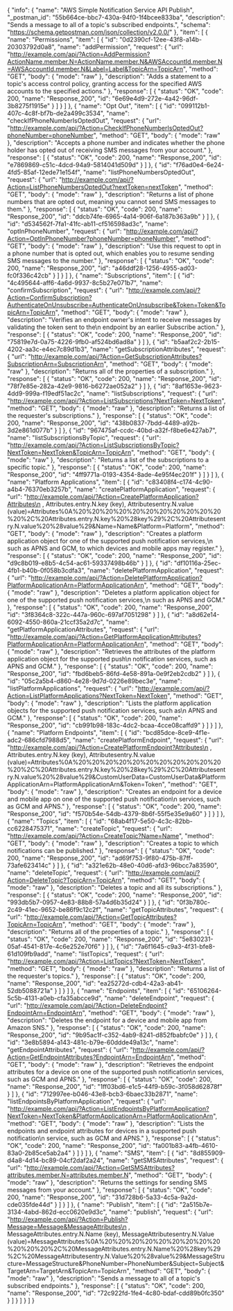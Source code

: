 {
  "info": {
    "name": "AWS Simple Notification Service API Publish",
    "_postman_id": "55b664ce-bbc7-430a-94f0-1f4bcee833ba",
    "description": "Sends a message to all of a topic's subscribed endpoints.",
    "schema": "https://schema.getpostman.com/json/collection/v2.0.0/"
  },
  "item": [
    {
      "name": "Permissions",
      "item": [
        {
          "id": "0d2390cf-12ee-43f8-a14b-20303792d0a8",
          "name": "addPermission",
          "request": {
            "url": "http://example.com/api/?Action=AddPermission?ActionName.member.N=ActionName.member.N&AWSAccountId.member.N=AWSAccountId.member.N&Label=Label&TopicArn=TopicArn",
            "method": "GET",
            "body": {
              "mode": "raw"
            },
            "description": "Adds a statement to a topic's access control policy, granting access for the specified AWS accounts to the specified actions."
          },
          "response": [
            {
              "status": "OK",
              "code": 200,
              "name": "Response_200",
              "id": "6e69e4d9-272e-4a42-96df-3b8275f1915e"
            }
          ]
        }
      ]
    },
    {
      "name": "Opt Out",
      "item": [
        {
          "id": "099112b1-407c-4c8f-bf7b-de2a499c3534",
          "name": "checkIfPhoneNumberIsOptedOut",
          "request": {
            "url": "http://example.com/api/?Action=CheckIfPhoneNumberIsOptedOut?phoneNumber=phoneNumber",
            "method": "GET",
            "body": {
              "mode": "raw"
            },
            "description": "Accepts a phone number and indicates whether the phone holder has opted out of receiving SMS messages from your account."
          },
          "response": [
            {
              "status": "OK",
              "code": 200,
              "name": "Response_200",
              "id": "e7869869-c51c-4dcd-94a9-5814041d509d"
            }
          ]
        },
        {
          "id": "f76ad0e4-6e24-4fd5-85af-12ede71e154f",
          "name": "listPhoneNumbersOptedOut",
          "request": {
            "url": "http://example.com/api/?Action=ListPhoneNumbersOptedOut?nextToken=nextToken",
            "method": "GET",
            "body": {
              "mode": "raw"
            },
            "description": "Returns a list of phone numbers that are opted out, meaning you cannot send SMS messages to them."
          },
          "response": [
            {
              "status": "OK",
              "code": 200,
              "name": "Response_200",
              "id": "ddcb74fe-6965-4a14-906f-6a187b363a9b"
            }
          ]
        },
        {
          "id": "d534562f-7fa1-41fc-ab11-cf516598ad3c",
          "name": "optInPhoneNumber",
          "request": {
            "url": "http://example.com/api/?Action=OptInPhoneNumber?phoneNumber=phoneNumber",
            "method": "GET",
            "body": {
              "mode": "raw"
            },
            "description": "Use this request to opt in a phone number that is opted out, which enables you to resume sending SMS messages to the number."
          },
          "response": [
            {
              "status": "OK",
              "code": 200,
              "name": "Response_200",
              "id": "a46ddf28-1256-4955-ad03-fc0f336c42cb"
            }
          ]
        }
      ]
    },
    {
      "name": "Subscriptions",
      "item": [
        {
          "id": "4c495644-aff6-4a6d-9937-8c5b27e071b7",
          "name": "confirmSubscription",
          "request": {
            "url": "http://example.com/api/?Action=ConfirmSubscription?AuthenticateOnUnsubscribe=AuthenticateOnUnsubscribe&Token=Token&TopicArn=TopicArn",
            "method": "GET",
            "body": {
              "mode": "raw"
            },
            "description": "Verifies an endpoint owner's intent to receive messages by validating the token sent to the\n      endpoint by an earlier Subscribe action."
          },
          "response": [
            {
              "status": "OK",
              "code": 200,
              "name": "Response_200",
              "id": "75819e7d-0a75-4226-9fb0-af524bd6ad8a"
            }
          ]
        },
        {
          "id": "b5aaf2c2-2b15-4202-aa3c-e4ec7c89d1b3",
          "name": "getSubscriptionAttributes",
          "request": {
            "url": "http://example.com/api/?Action=GetSubscriptionAttributes?SubscriptionArn=SubscriptionArn",
            "method": "GET",
            "body": {
              "mode": "raw"
            },
            "description": "Returns all of the properties of a subscription."
          },
          "response": [
            {
              "status": "OK",
              "code": 200,
              "name": "Response_200",
              "id": "78f7e85e-282a-42e9-9816-b6272ae052a2"
            }
          ]
        },
        {
          "id": "8af1653e-9623-4dd9-999a-f19edf51ac2c",
          "name": "listSubscriptions",
          "request": {
            "url": "http://example.com/api/?Action=ListSubscriptions?NextToken=NextToken",
            "method": "GET",
            "body": {
              "mode": "raw"
            },
            "description": "Returns a list of the requester's subscriptions."
          },
          "response": [
            {
              "status": "OK",
              "code": 200,
              "name": "Response_200",
              "id": "438b0837-7bdd-4489-a92b-3d2e861d077b"
            }
          ]
        },
        {
          "id": "967475af-ccdc-40bd-a32f-f8be6e427ab7",
          "name": "listSubscriptionsByTopic",
          "request": {
            "url": "http://example.com/api/?Action=ListSubscriptionsByTopic?NextToken=NextToken&TopicArn=TopicArn",
            "method": "GET",
            "body": {
              "mode": "raw"
            },
            "description": "Returns a list of the subscriptions to a specific topic."
          },
          "response": [
            {
              "status": "OK",
              "code": 200,
              "name": "Response_200",
              "id": "4ff9771a-0193-4354-8ade-4e95f4ec201f"
            }
          ]
        }
      ]
    },
    {
      "name": "Platform Applications",
      "item": [
        {
          "id": "c83408f4-c174-4c90-a4b4-76370eb3257b",
          "name": "createPlatformApplication",
          "request": {
            "url": "http://example.com/api/?Action=CreatePlatformApplication?Attributes\n            , Attributes.entry.N.key (key), Attributesentry.N.value (value)=Attributes%0A%20%20%20%20%20%20%20%20%20%20%20%20%2C%20Attributes.entry.N.key%20%28key%29%2C%20Attributesentry.N.value%20%28value%29&Name=Name&Platform=Platform",
            "method": "GET",
            "body": {
              "mode": "raw"
            },
            "description": "Creates a platform application object for one of the supported push notification services,\n      such as APNS and GCM, to which devices and mobile apps may register."
          },
          "response": [
            {
              "status": "OK",
              "code": 200,
              "name": "Response_200",
              "id": "d9c8b019-e8b5-4c54-ac61-59337498b46b"
            }
          ]
        },
        {
          "id": "df10116a-25ec-4fb1-b40b-0f058b3cdfa3",
          "name": "deletePlatformApplication",
          "request": {
            "url": "http://example.com/api/?Action=DeletePlatformApplication?PlatformApplicationArn=PlatformApplicationArn",
            "method": "GET",
            "body": {
              "mode": "raw"
            },
            "description": "Deletes a platform application object for one of the supported push notification services,\n      such as APNS and GCM."
          },
          "response": [
            {
              "status": "OK",
              "code": 200,
              "name": "Response_200",
              "id": "3f8364c8-322c-447a-960c-697af7051298"
            }
          ]
        },
        {
          "id": "a8d62e14-6092-4550-860a-21ccf35a2d7c",
          "name": "getPlatformApplicationAttributes",
          "request": {
            "url": "http://example.com/api/?Action=GetPlatformApplicationAttributes?PlatformApplicationArn=PlatformApplicationArn",
            "method": "GET",
            "body": {
              "mode": "raw"
            },
            "description": "Retrieves the attributes of the platform application object for the supported push\n      notification services, such as APNS and GCM."
          },
          "response": [
            {
              "status": "OK",
              "code": 200,
              "name": "Response_200",
              "id": "fbd6beb5-86fd-4e58-891a-0e9f2eb2cdb2"
            }
          ]
        },
        {
          "id": "05c2a5b4-d860-4e28-9d7d-0226e89bec3e",
          "name": "listPlatformApplications",
          "request": {
            "url": "http://example.com/api/?Action=ListPlatformApplications?NextToken=NextToken",
            "method": "GET",
            "body": {
              "mode": "raw"
            },
            "description": "Lists the platform application objects for the supported push notification services, such as\n      APNS and GCM."
          },
          "response": [
            {
              "status": "OK",
              "code": 200,
              "name": "Response_200",
              "id": "cb991b98-183c-4dc2-bcaa-4cce08caffd9"
            }
          ]
        }
      ]
    },
    {
      "name": "Platform Endpoints",
      "item": [
        {
          "id": "bcd85dce-8ce9-4f1e-adc2-686cfd7988d5",
          "name": "createPlatformEndpoint",
          "request": {
            "url": "http://example.com/api/?Action=CreatePlatformEndpoint?Attributes\n            , Attributes.entry.N.key (key), Attributesentry.N.value (value)=Attributes%0A%20%20%20%20%20%20%20%20%20%20%20%20%2C%20Attributes.entry.N.key%20%28key%29%2C%20Attributesentry.N.value%20%28value%29&CustomUserData=CustomUserData&PlatformApplicationArn=PlatformApplicationArn&Token=Token",
            "method": "GET",
            "body": {
              "mode": "raw"
            },
            "description": "Creates an endpoint for a device and mobile app on one of the supported push notification\n      services, such as GCM and APNS."
          },
          "response": [
            {
              "status": "OK",
              "code": 200,
              "name": "Response_200",
              "id": "f570b54e-54db-4379-8b6f-55f5e35e9a60"
            }
          ]
        }
      ]
    },
    {
      "name": "Topics",
      "item": [
        {
          "id": "68ab4f17-5e50-4c3c-82bb-cc6228475371",
          "name": "createTopic",
          "request": {
            "url": "http://example.com/api/?Action=CreateTopic?Name=Name",
            "method": "GET",
            "body": {
              "mode": "raw"
            },
            "description": "Creates a topic to which notifications can be published."
          },
          "response": [
            {
              "status": "OK",
              "code": 200,
              "name": "Response_200",
              "id": "ad69f753-9f80-475b-87ff-73afe623414c"
            }
          ]
        },
        {
          "id": "a321e62b-48e0-40d6-afd3-96bcc7a83590",
          "name": "deleteTopic",
          "request": {
            "url": "http://example.com/api/?Action=DeleteTopic?TopicArn=TopicArn",
            "method": "GET",
            "body": {
              "mode": "raw"
            },
            "description": "Deletes a topic and all its subscriptions."
          },
          "response": [
            {
              "status": "OK",
              "code": 200,
              "name": "Response_200",
              "id": "993db5b7-0957-4e83-88b8-57a4d6b35d24"
            }
          ]
        },
        {
          "id": "0f3b780c-2c49-41ec-9652-be86f9c12c2f",
          "name": "getTopicAttributes",
          "request": {
            "url": "http://example.com/api/?Action=GetTopicAttributes?TopicArn=TopicArn",
            "method": "GET",
            "body": {
              "mode": "raw"
            },
            "description": "Returns all of the properties of a topic."
          },
          "response": [
            {
              "status": "OK",
              "code": 200,
              "name": "Response_200",
              "id": "5e830231-05af-4541-817e-4c6e252e70f6"
            }
          ]
        },
        {
          "id": "7a6f1645-c9a3-4f31-bfe8-61d109fb9add",
          "name": "listTopics",
          "request": {
            "url": "http://example.com/api/?Action=ListTopics?NextToken=NextToken",
            "method": "GET",
            "body": {
              "mode": "raw"
            },
            "description": "Returns a list of the requester's topics."
          },
          "response": [
            {
              "status": "OK",
              "code": 200,
              "name": "Response_200",
              "id": "ea25272d-cdb4-42a3-ab41-52db5088721a"
            }
          ]
        }
      ]
    },
    {
      "name": "Endpoints",
      "item": [
        {
          "id": "65106264-5c5b-4131-a0eb-cfa35abcce9d",
          "name": "deleteEndpoint",
          "request": {
            "url": "http://example.com/api/?Action=DeleteEndpoint?EndpointArn=EndpointArn",
            "method": "GET",
            "body": {
              "mode": "raw"
            },
            "description": "Deletes the endpoint for a device and mobile app from Amazon SNS."
          },
          "response": [
            {
              "status": "OK",
              "code": 200,
              "name": "Response_200",
              "id": "9b95ac1f-c352-4ab9-8241-d852fbabfc0e"
            }
          ]
        },
        {
          "id": "3e8b5894-a143-481c-b79e-60ddde49a13c",
          "name": "getEndpointAttributes",
          "request": {
            "url": "http://example.com/api/?Action=GetEndpointAttributes?EndpointArn=EndpointArn",
            "method": "GET",
            "body": {
              "mode": "raw"
            },
            "description": "Retrieves the endpoint attributes for a device on one of the supported push notification\n      services, such as GCM and APNS."
          },
          "response": [
            {
              "status": "OK",
              "code": 200,
              "name": "Response_200",
              "id": "1ff03bd6-e1c5-44f9-b59c-3f058d62878f"
            }
          ]
        },
        {
          "id": "712997ee-b046-43e8-bcb3-6baec33b2871",
          "name": "listEndpointsByPlatformApplication",
          "request": {
            "url": "http://example.com/api/?Action=ListEndpointsByPlatformApplication?NextToken=NextToken&PlatformApplicationArn=PlatformApplicationArn",
            "method": "GET",
            "body": {
              "mode": "raw"
            },
            "description": "Lists the endpoints and endpoint attributes for devices in a supported push notification\n      service, such as GCM and APNS."
          },
          "response": [
            {
              "status": "OK",
              "code": 200,
              "name": "Response_200",
              "id": "fa001b83-a4fb-4610-83a0-2b85ce5ab2a4"
            }
          ]
        }
      ]
    },
    {
      "name": "SMS",
      "item": [
        {
          "id": "8d855909-d4a8-4d14-bc89-04cf2daf2a24",
          "name": "getSMSAttributes",
          "request": {
            "url": "http://example.com/api/?Action=GetSMSAttributes?attributes.member.N=attributes.member.N",
            "method": "GET",
            "body": {
              "mode": "raw"
            },
            "description": "Returns the settings for sending SMS messages from your account."
          },
          "response": [
            {
              "status": "OK",
              "code": 200,
              "name": "Response_200",
              "id": "31d728b6-5a33-4c5a-9a2d-cde035fde44d"
            }
          ]
        }
      ]
    },
    {
      "name": "Publish",
      "item": [
        {
          "id": "2a515b7e-3134-4abd-862d-ecc0620e9d3c",
          "name": "publish",
          "request": {
            "url": "http://example.com/api/?Action=Publish?Message=Message&MessageAttributes\n            , MessageAttributes.entry.N.Name (key), MessageAttributesentry.N.Value (value)=MessageAttributes%0A%20%20%20%20%20%20%20%20%20%20%20%20%2C%20MessageAttributes.entry.N.Name%20%28key%29%2C%20MessageAttributesentry.N.Value%20%28value%29&MessageStructure=MessageStructure&PhoneNumber=PhoneNumber&Subject=Subject&TargetArn=TargetArn&TopicArn=TopicArn",
            "method": "GET",
            "body": {
              "mode": "raw"
            },
            "description": "Sends a message to all of a topic's subscribed endpoints."
          },
          "response": [
            {
              "status": "OK",
              "code": 200,
              "name": "Response_200",
              "id": "72c922fd-1fe4-4c80-bdaf-cdd89b0fc350"
            }
          ]
        }
      ]
    }
  ]
}